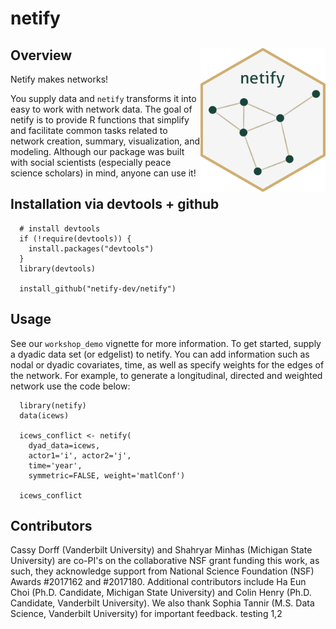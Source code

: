 # netify

## Overview <img src="https://raw.githubusercontent.com/netify-dev/netify/main/man/figures/hex.png" align = "right" alt="hex" width="200px">

Netify makes networks!

You supply data and `netify` transforms it into easy to work with network data.  The goal of netify is to provide R functions that simplify and facilitate common tasks related to network creation, summary, visualization, and modeling. Although our package was built with social scientists (especially peace science scholars) in mind, anyone can use it!

## Installation via devtools + github

      # install devtools
      if (!require(devtools)) {
        install.packages("devtools")
      }
      library(devtools)

      install_github("netify-dev/netify")


## Usage

See our `workshop_demo` vignette for more information. To get started, supply a dyadic data set (or edgelist) to netify. You can add information such as nodal or dyadic covariates, time, as well as specify weights for the edges of the network. For example, to generate a longitudinal, directed and weighted network use the code below:

      library(netify)
      data(icews)

      icews_conflict <- netify(
        dyad_data=icews,
        actor1='i', actor2='j',
        time='year',
        symmetric=FALSE, weight='matlConf')

      icews_conflict

## Contributors

Cassy Dorff (Vanderbilt University) and Shahryar Minhas (Michigan State University) are co-PI's on the collaborative NSF grant funding this work, as such, they acknowledge support from National Science Foundation (NSF) Awards #2017162 and #2017180. Additional contributors include Ha Eun Choi (Ph.D. Candidate, Michigan State University) and Colin Henry (Ph.D. Candidate, Vanderbilt University). We also thank Sophia Tannir (M.S. Data Science, Vanderbilt University) for important feedback. testing 1,2
